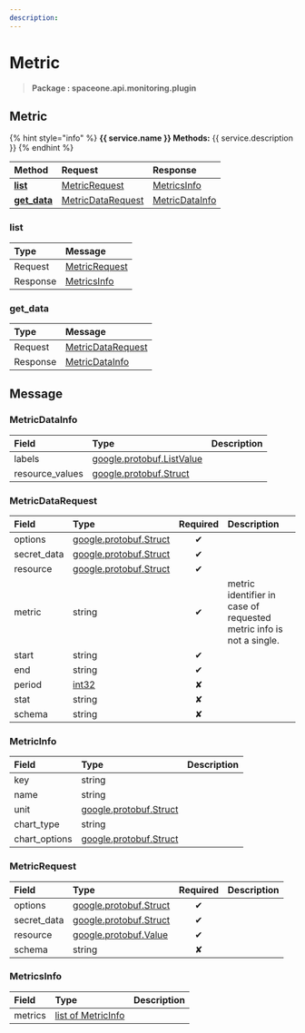 ```yaml
---
description:  
---
```

# Metric

>  **Package : spaceone.api.monitoring.plugin**

## Metric

{% hint style="info" %}
**{{ service.name }} Methods:**
{{ service.description }}
{%  endhint %}


| Method | Request | Response |
| :----- | :-------- | :-------- |
| [**list**](metric.md#list)|   [MetricRequest](metric.md#metricrequest) |   [MetricsInfo](metric.md#metricsinfo) |
| [**get_data**](metric.md#get_data)|   [MetricDataRequest](metric.md#metricdatarequest) |   [MetricDataInfo](metric.md#metricdatainfo) | 
 

 
### list


| Type | Message |
| :--- | :--- |
| Request | [MetricRequest](metric.md#metricrequest) |
| Response |  [MetricsInfo](metric.md#metricsinfo)  |
 
 

 
### get_data


| Type | Message |
| :--- | :--- |
| Request | [MetricDataRequest](metric.md#metricdatarequest) |
| Response |  [MetricDataInfo](metric.md#metricdatainfo)  |


## 

## Message

### MetricDataInfo
| Field | Type |  Description |
| :--- | :--- | :--- |
| labels |[google.protobuf.ListValue](https://developers.google.com/protocol-buffers/docs/reference/overview) | |
| resource_values |[google.protobuf.Struct](https://github.com/protocolbuffers/protobuf/blob/master/src/google/protobuf/struct.proto) | |

### MetricDataRequest
| Field | Type | Required | Description |
| :--- | :--- | :---: | :--- |
| options |[google.protobuf.Struct](https://github.com/protocolbuffers/protobuf/blob/master/src/google/protobuf/struct.proto)|✔| |
| secret_data |[google.protobuf.Struct](https://github.com/protocolbuffers/protobuf/blob/master/src/google/protobuf/struct.proto)|✔| |
| resource |[google.protobuf.Struct](https://github.com/protocolbuffers/protobuf/blob/master/src/google/protobuf/struct.proto)|✔| |
| metric |string|✔| metric identifier in case of requested metric info is not a single.|
| start |string|✔| |
| end |string|✔| |
| period |[int32](https://github.com/protocolbuffers/protobuf/blob/master/src/google/protobuf/type.proto)|✘| |
| stat |string|✘| |
| schema |string|✘| |

### MetricInfo
| Field | Type |  Description |
| :--- | :--- | :--- |
| key |string | |
| name |string | |
| unit |[google.protobuf.Struct](https://github.com/protocolbuffers/protobuf/blob/master/src/google/protobuf/struct.proto) | |
| chart_type |string | |
| chart_options |[google.protobuf.Struct](https://github.com/protocolbuffers/protobuf/blob/master/src/google/protobuf/struct.proto) | |

### MetricRequest
| Field | Type | Required | Description |
| :--- | :--- | :---: | :--- |
| options |[google.protobuf.Struct](https://github.com/protocolbuffers/protobuf/blob/master/src/google/protobuf/struct.proto)|✔| |
| secret_data |[google.protobuf.Struct](https://github.com/protocolbuffers/protobuf/blob/master/src/google/protobuf/struct.proto)|✔| |
| resource |[google.protobuf.Value](https://developers.google.com/protocol-buffers/docs/reference/overview)|✔| |
| schema |string|✘| |

### MetricsInfo
| Field | Type |  Description |
| :--- | :--- | :--- |
| metrics |[list of MetricInfo](metric.md#metricinfo) | |
